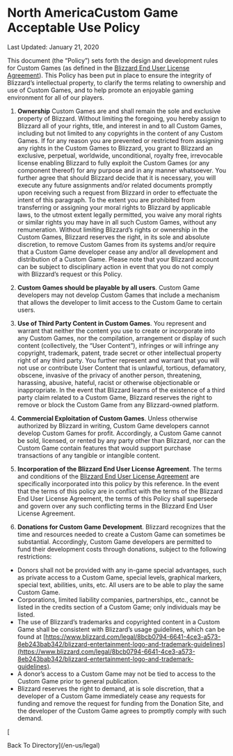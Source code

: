 North AmericaCustom Game Acceptable Use Policy
==============================================

Last Updated: January 21, 2020

This document (the “Policy”) sets forth the design and development rules for Custom Games (as defined in the [Blizzard End User License Agreement](https://www.blizzard.com/legal/fba4d00f-c7e4-4883-b8b9-1b4500a402ea)). This Policy has been put in place to ensure the integrity of Blizzard’s intellectual property, to clarify the terms relating to ownership and use of Custom Games, and to help promote an enjoyable gaming environment for all of our players.

1.  **Ownership** Custom Games are and shall remain the sole and exclusive property of Blizzard. Without limiting the foregoing, you hereby assign to Blizzard all of your rights, title, and interest in and to all Custom Games, including but not limited to any copyrights in the content of any Custom Games. If for any reason you are prevented or restricted from assigning any rights in the Custom Games to Blizzard, you grant to Blizzard an exclusive, perpetual, worldwide, unconditional, royalty free, irrevocable license enabling Blizzard to fully exploit the Custom Games (or any component thereof) for any purpose and in any manner whatsoever. You further agree that should Blizzard decide that it is necessary, you will execute any future assignments and/or related documents promptly upon receiving such a request from Blizzard in order to effectuate the intent of this paragraph. To the extent you are prohibited from transferring or assigning your moral rights to Blizzard by applicable laws, to the utmost extent legally permitted, you waive any moral rights or similar rights you may have in all such Custom Games, without any remuneration. Without limiting Blizzard’s rights or ownership in the Custom Games, Blizzard reserves the right, in its sole and absolute discretion, to remove Custom Games from its systems and/or require that a Custom Game developer cease any and/or all development and distribution of a Custom Game. Please note that your Blizzard account can be subject to disciplinary action in event that you do not comply with Blizzard’s request or this Policy.
    
2.  **Custom Games should be playable by all users**. Custom Game developers may not develop Custom Games that include a mechanism that allows the developer to limit access to the Custom Game to certain users.
    
3.  **Use of Third Party Content in Custom Games**. You represent and warrant that neither the content you use to create or incorporate into any Custom Games, nor the compilation, arrangement or display of such content (collectively, the “User Content”), infringes or will infringe any copyright, trademark, patent, trade secret or other intellectual property right of any third party. You further represent and warrant that you will not use or contribute User Content that is unlawful, tortious, defamatory, obscene, invasive of the privacy of another person, threatening, harassing, abusive, hateful, racist or otherwise objectionable or inappropriate. In the event that Blizzard learns of the existence of a third party claim related to a Custom Game, Blizzard reserves the right to remove or block the Custom Game from any Blizzard-owned platform.
    
4.  **Commercial Exploitation of Custom Games**. Unless otherwise authorized by Blizzard in writing, Custom Game developers cannot develop Custom Games for profit. Accordingly, a Custom Game cannot be sold, licensed, or rented by any party other than Blizzard, nor can the Custom Game contain features that would support purchase transactions of any tangible or intangible content.
    
5.  **Incorporation of the Blizzard End User License Agreement**. The terms and conditions of the [Blizzard End User License Agreement](https://www.blizzard.com/legal/fba4d00f-c7e4-4883-b8b9-1b4500a402ea) are specifically incorporated into this policy by this reference. In the event that the terms of this policy are in conflict with the terms of the Blizzard End User License Agreement, the terms of this Policy shall supersede and govern over any such conflicting terms in the Blizzard End User License Agreement.
    
6.  **Donations for Custom Game Development**. Blizzard recognizes that the time and resources needed to create a Custom Game can sometimes be substantial. Accordingly, Custom Game developers are permitted to fund their development costs through donations, subject to the following restrictions:
    

*   Donors shall not be provided with any in-game special advantages, such as private access to a Custom Game, special levels, graphical markers, special text, abilities, units, etc. All users are to be able to play the same Custom Game.
*   Corporations, limited liability companies, partnerships, etc., cannot be listed in the credits section of a Custom Game; only individuals may be listed.
*   The use of Blizzard’s trademarks and copyrighted content in a Custom Game shall be consistent with Blizzard’s usage guidelines, which can be found at [https://www.blizzard.com/legal/8bcb0794-6641-4ce3-a573-8eb243bab342/blizzard-entertainment-logo-and-trademark-guidelines](https://www.blizzard.com/legal/8bcb0794-6641-4ce3-a573-8eb243bab342/blizzard-entertainment-logo-and-trademark-guidelines).
*   A donor’s access to a Custom Game may not be tied to access to the Custom Game prior to general publication.
*   Blizzard reserves the right to demand, at is sole discretion, that a developer of a Custom Game immediately cease any requests for funding and remove the request for funding from the Donation Site, and the developer of the Custom Game agrees to promptly comply with such demand.

[

Back To Directory](/en-us/legal)